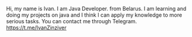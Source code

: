 Hi, my name is Ivan. I am Java Developer. from Belarus. I am learning and doing my projects on java and I think I can apply my knowledge to more serious tasks.
You can contact me through Telegram.
https://t.me/IvanZinziver
